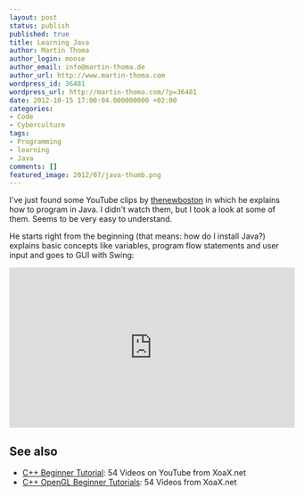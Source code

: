 ```yaml
---
layout: post
status: publish
published: true
title: Learning Java
author: Martin Thoma
author_login: moose
author_email: info@martin-thoma.de
author_url: http://www.martin-thoma.com
wordpress_id: 36481
wordpress_url: http://martin-thoma.com/?p=36481
date: 2012-10-15 17:00:04.000000000 +02:00
categories:
- Code
- Cyberculture
tags:
- Programming
- learning
- Java
comments: []
featured_image: 2012/07/java-thumb.png
---
```

I've just found some YouTube clips by <a href="http://www.youtube.com/user/thenewboston">thenewboston</a> in which he explains how to program in Java. I didn't watch them, but I took a look at some of them. Seems to be very easy to understand.

He starts right from the beginning (that means: how do I install Java?) explains basic concepts like variables, program flow statements and user input and goes to GUI with Swing:
<iframe width="512" height="288" src="http://www.youtube.com/embed/videoseries?list=PLFE2CE09D83EE3E28&amp;hl=en_US" frameborder="0" allowfullscreen></iframe>

<h2>See also</h2>
<ul>
  <li><a href="http://www.youtube.com/playlist?list=PLA68C1F33757B4A38">C++ Beginner Tutorial</a>: 54 Videos on YouTube from XoaX.net</li>
  <li><a href="http://www.youtube.com/playlist?list=PLA68C1F33757B4A38">C++ OpenGL Beginner Tutorials</a>: 54 Videos from XoaX.net</li>
</ul>
